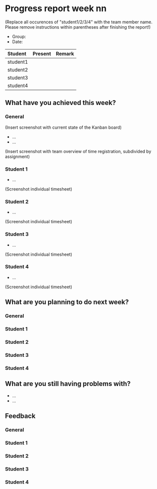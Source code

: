 # Progress report week nn

(Replace all occurences of "student1/2/3/4" with the team member name. Please remove instructions within parentheses after finishing the report!)

* Group:
* Date:

| Student  | Present | Remark |
| :------- | :------ | :----- |
| student1 |         |        |
| student2 |         |        |
| student3 |         |        |
| student4 |         |        |

## What have you achieved this week?

### General

(Insert screenshot with current state of the Kanban board)

* ...
* ...

(Insert screenshot with team overview of time registration, subdivided by assignment)

### Student 1

* ...

(Screenshot individual timesheet)

### Student 2

* ...

(Screenshot individual timesheet)

### Student 3

* ...

(Screenshot individual timesheet)

### Student 4

* ...

(Screenshot individual timesheet)

## What are you planning to do next week?

### General

### Student 1

### Student 2

### Student 3

### Student 4

## What are you still having problems with?

* ...
* ...

## Feedback

### General

### Student 1

### Student 2

### Student 3

### Student 4
